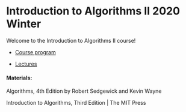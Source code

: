 # Introduction to Algorithms II 2020 Winter

Welcome to the Introduction to Algorithms II course! 


- [Course program](/program.md)

- [Lectures](/lectures)

#### Materials:

Algorithms, 4th Edition by Robert Sedgewick and Kevin Wayne

Introduction to Algorithms, Third Edition | The MIT Press